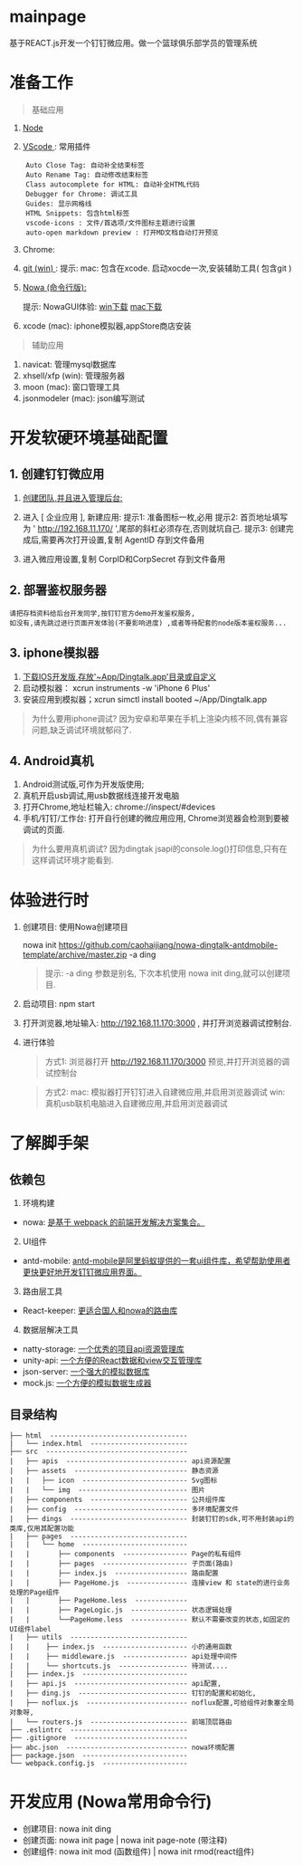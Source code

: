# mainpage
  基于REACT.js开发一个钉钉微应用。做一个篮球俱乐部学员的管理系统

# 准备工作 

> 基础应用

1. [ Node ]( https://nodejs.org/en/ )

2. [ VScode ]( https://code.visualstudio.com/ ): 常用插件
```
    Auto Close Tag: 自动补全结束标签
    Auto Rename Tag: 自动修改结束标签
    Class autocomplete for HTML: 自动补全HTML代码
    Debugger for Chrome: 调试工具
    Guides: 显示网格线
    HTML Snippets: 包含html标签
    vscode-icons : 文件/首选项/文件图标主题进行设置
    auto-open markdown preview : 打开MD文档自动打开预览
```
3. Chrome: 

4. [ git (win) ](https://git-scm.com/) : 
    提示: mac: 包含在xcode. 启动xocde一次,安装辅助工具( 包含git )

5. [ Nowa (命令行版): ]( https://nowa-webpack.github.io/docs/an_zhuang.html )
    
    提示: NowaGUI体验: [win下载](http://lab.onbing.com/nowa-gui.exe)   [mac下载](http://lab.onbing.com/nowa-gui.dmg)
6. xcode (mac): iphone模拟器,appStore商店安装

> 辅助应用

1. navicat: 管理mysql数据库
2. xhsell/xfp (win): 管理服务器
3. moon (mac): 窗口管理工具
4. jsonmodeler (mac): json编写测试


# 开发软硬环境基础配置

## 1. 创建钉钉微应用
1. [ 创建团队,并且进入管理后台: ]( https://oa.dingtalk.com/?spm=a3140.7858860.2231602.8.TS6zcN#/login ) 

2. 进入 [ 企业应用 ], 新建应用: 
   提示1: 准备图标一枚,必用
   提示2: 首页地址填写为 ' http://192.168.11.170/ ',尾部的斜杠必须存在,否则就坑自己.
   提示3: 创建完成后,需要再次打开设置,复制 AgentID 存到文件备用 

3. 进入微应用设置,复制 CorpID和CorpSecret 存到文件备用

## 2. 部署鉴权服务器
    请把存档资料给后台开发同学,按钉钉官方demo开发鉴权服务,
    如没有,请先跳过进行页面开发体验(不要影响进度) ,或者等待配套的node版本鉴权服务...

## 3. iphone模拟器
1. [ 下载IOS开发版,存放'~App/Dingtalk.app'目录或自定义 ]( https://open-doc.dingtalk.com/docs/doc.htm?spm=a219a.7629140.0.0.CIcf6a&treeId=171&articleId=104908&docType=1) 
2. 启动模拟器： xcrun instruments -w 'iPhone 6 Plus'
3. 安装应用到模拟器；xcrun simctl install booted ~/App/Dingtalk.app 
> 为什么要用iphone调试? 因为安卓和苹果在手机上渲染内核不同,偶有兼容问题,缺乏调试环境就郁闷了.

## 4. Android真机
1. Android测试版,可作为开发版使用;
2. 真机开启usb调试,用usb数据线连接开发电脑
3. 打开Chrome,地址栏输入: chrome://inspect/#devices
4. 手机/钉钉/工作台: 打开自行创建的微应用应用, Chrome浏览器会检测到要被调试的页面.
> 为什么要用真机调试? 因为dingtak jsapi的console.log()打印信息,只有在这样调试环境才能看到.


# 体验进行时

1. 创建项目: 使用Nowa创建项目

    nowa init https://github.com/caohaijiang/nowa-dingtalk-antdmobile-template/archive/master.zip -a ding

    >   提示: -a ding 参数是别名, 下次本机使用 nowa init ding,就可以创建项目.

2. 启动项目: npm start 
3. 打开浏览器,地址输入: http://192.168.11.170:3000 , 并打开浏览器调试控制台.
4. 进行体验

    > 方式1: 浏览器打开 http://192.168.11.170/3000 预览,并打开浏览器的调试控制台 

    > 方式2: 
        mac: 模拟器打开钉钉进入自建微应用,并启用浏览器调试
        win: 真机usb联机电脑进入自建微应用,并启用浏览器调试

# 了解脚手架

## 依赖包

1. 环境构建
* nowa: [是基于 webpack 的前端开发解决方案集合。](http://nowa-webpack.github.io/docs/)

2. UI组件
* antd-mobile: [antd-mobile是阿里蚂蚁提供的一套ui组件库，希望帮助使用者更快更好地开发钉钉微应用界面。](https://mobile.ant.design/)

3. 路由层工具
* React-keeper: [更适合国人和nowa的路由库](https://github.com/Jias/natty-fetch)

4. 数据层解决工具

* natty-storage: [一个优秀的项目api资源管理库](https://github.com/Jias/natty-fetch)
* unity-api: [一个方便的React数据和view交互管理库](https://github.com/fengsx/no-flux)
* json-server: [一个强大的模拟数据库](http://g.alicdn.com/platform/tingle-ui/1.1.18/docs/docs.html#tingle-dialog)    
* mock.js: [一个方便的模拟数据生成器](https://github.com/fengsx/no-flux)


## 目录结构
```
├── html  ---------------------------------- 
|   └── index.html  ------------------------
├── src  ----------------------------------- 
|   ├── apis  ------------------------------ api资源配置
|   ├── assets  ---------------------------- 静态资源
|   |   ├── icon  -------------------------- Svg图标
|   |   └── img  --------------------------- 图片
|   ├── components  ------------------------ 公共组件库
|   ├── config  ---------------------------- 多环境配置文件
|   ├── dings  ----------------------------- 封装钉钉的sdk,可不用封装api的类库,仅用其配置功能
|   ├── pages  -----------------------------
|   |   └── home  --------------------------
|   |       ├── components  ---------------- Page的私有组件
|   |       ├── pages  --------------------- 子页面(路由)
|   |       ├── index.js  ------------------ 路由配置
|   |       ├── PageHome.js  --------------- 连接view 和 state的进行业务处理的Page组件
|   |       ├── PageHome.less  -------------  
|   |       ├── PageLogic.js  -------------- 状态逻辑处理
|   |       └──PageHome.less  -------------- 默认不需要改变的状态,如固定的UI组件label 
|   ├── utils  ----------------------------- 
|   |    ├── index.js  --------------------- 小的通用函数
|   |    ├── middleware.js  ---------------- api处理中间件
|   |    └── shortcuts.js  ----------------- 待测试....
|   ├── index.js  -------------------------- 
|   ├── api.js  ---------------------------- api配置,
|   ├── ding.js  --------------------------- 钉钉的配置和初始化,
|   ├── noflux.js  ------------------------- noflux配置,可给组件对象塞全局对象呀,
|   └── routers.js  ------------------------ 前端顶层路由
├── .eslintrc  ----------------------------- 
├── .gitignore  ----------------------------
├── abc.json  ------------------------------ nowa环境配置
├── package.json  -------------------------- 
└── webpack.config.js  --------------------- 

```

# 开发应用 (Nowa常用命令行)

* 创建项目: nowa init ding
* 创建页面: nowa init page | nowa init page-note (带注释)
* 创建组件: nowa init mod (函数组件) | nowa init rmod(react组件)




